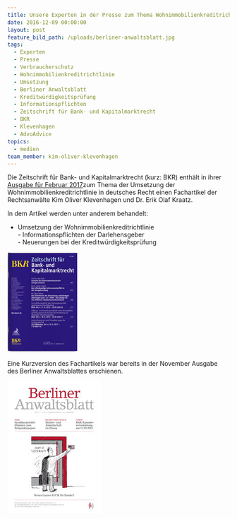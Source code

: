 ```yaml
---
title: Unsere Experten in der Presse zum Thema Wohnimmobilienkreditrichtlinie
date: 2016-12-09 00:00:00
layout: post
feature_bild_path: /uploads/berliner-anwaltsblatt.jpg
tags:
  - Experten
  - Presse
  - Verbraucherschutz
  - Wohnimmobilienkreditrichtlinie
  - Umsetzung
  - Berliner Anwaltsblatt
  - Kreditwürdigkeitsprüfung
  - Informationspflichten
  - Zeitschrift für Bank- und Kapitalmarktrecht
  - BKR
  - Klevenhagen
  - AdvoAdvice
topics:
  - medien
team_member: kim-oliver-klevenhagen
---
```



Die Zeitschrift f&uuml;r Bank- und Kapitalmarktrecht (kurz: BKR) enth&auml;lt in ihrer [Ausgabe f&uuml;r Februar 2017](http://tintemann.de/wp-content/uploads/2017/03/BKR-2017-45-ff.-Umsetzung-Wohnimmobilienkreditrichtlinie.pdf)zum Thema der Umsetzung der Wohnimmobilienkreditrichtlinie in deutsches Recht einen Fachartikel der Rechtsanw&auml;lte Kim Oliver Klevenhagen und Dr. Erik Olaf Kraatz.

In dem Artikel werden unter anderem behandelt:

* Umsetzung der Wohnimmobilienkreditrichtlinie
  <br>- Informationspflichten der Darlehensgeber
  <br>- Neuerungen bei der Kreditw&uuml;rdigkeitspr&uuml;fung

![BKR Logo - Fremde Marke](/uploads/versions/bkr-ausgabe---x----160-227x---.jpg)

Eine Kurzversion des Fachartikels war bereits in der November Ausgabe des Berliner Anwaltsblattes erschienen.

![Berliner Anwaltsblatt - Fremde Marke](/uploads/versions/berliner-anwaltsblatt---x----212-300x---.jpg)